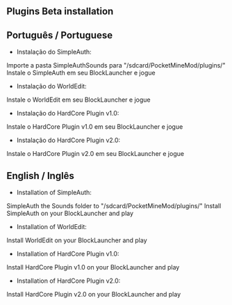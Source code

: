 ## Plugins Beta installation

## Português / Portuguese

- Instalação do SimpleAuth:

Importe a pasta SimpleAuthSounds para "/sdcard/PocketMineMod/plugins/"
Instale o SimpleAuth em seu BlockLauncher e jogue

- Instalação do WorldEdit:

Instale o WorldEdit em seu BlockLauncher e jogue

- Instalação do HardCore Plugin v1.0:

Instale o HardCore Plugin v1.0 em seu BlockLauncher e jogue

- Instalação do HardCore Plugin v2.0:

Instale o HardCore Plugin v2.0 em seu BlockLauncher e jogue


## English / Inglês

- Installation of SimpleAuth:

SimpleAuth the Sounds folder to "/sdcard/PocketMineMod/plugins/"
Install SimpleAuth on your BlockLauncher and play

- Installation of WorldEdit:

Install WorldEdit on your BlockLauncher and play

- Installation of HardCore Plugin v1.0:

Install HardCore Plugin v1.0 on your BlockLauncher and play

- Installation of HardCore Plugin v2.0:

Install HardCore Plugin v2.0 on your BlockLauncher and play
